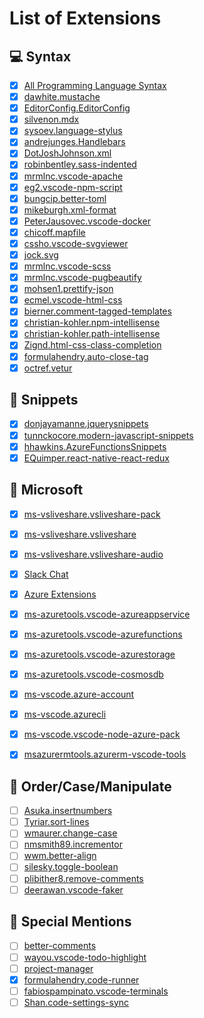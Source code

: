 # List of Extensions

## 💻 Syntax

- [x] [All Programming Language Syntax](https://marketplace.visualstudio.com/search?target=VSCode&category=Programming%20Languages&sortBy=Downloads)
- [x] [dawhite.mustache](https://marketplace.visualstudio.com/items?itemName=dawhite.mustache)
- [x] [EditorConfig.EditorConfig](https://marketplace.visualstudio.com/items?itemName=EditorConfig.EditorConfig)
- [x] [silvenon.mdx](https://marketplace.visualstudio.com/items?itemName=silvenon.mdx)
- [x] [sysoev.language-stylus](https://marketplace.visualstudio.com/items?itemName=sysoev.language-stylus)
- [x] [andrejunges.Handlebars](https://marketplace.visualstudio.com/items?itemName=andrejunges.Handlebars)
- [x] [DotJoshJohnson.xml](https://marketplace.visualstudio.com/items?itemName=DotJoshJohnson.xml)
- [x] [robinbentley.sass-indented](https://marketplace.visualstudio.com/items?itemName=robinbentley.sass-indented)
- [x] [mrmlnc.vscode-apache](https://marketplace.visualstudio.com/items?itemName=mrmlnc.vscode-apache)
- [x] [eg2.vscode-npm-script](https://marketplace.visualstudio.com/items?itemName=eg2.vscode-npm-script)
- [x] [bungcip.better-toml](https://marketplace.visualstudio.com/items?itemName=bungcip.better-toml)
- [x] [mikeburgh.xml-format](https://marketplace.visualstudio.com/items?itemName=mikeburgh.xml-format)
- [x] [PeterJausovec.vscode-docker](https://marketplace.visualstudio.com/items?itemName=PeterJausovec.vscode-docker)
- [x] [chicoff.mapfile](https://marketplace.visualstudio.com/items?itemName=chicoff.mapfile)
- [x] [cssho.vscode-svgviewer](https://marketplace.visualstudio.com/items?itemName=cssho.vscode-svgviewer)
- [x] [jock.svg](https://marketplace.visualstudio.com/items?itemName=jock.svg)
- [x] [mrmlnc.vscode-scss](https://marketplace.visualstudio.com/items?itemName=mrmlnc.vscode-scss)
- [x] [mrmlnc.vscode-pugbeautify](https://marketplace.visualstudio.com/items?itemName=mrmlnc.vscode-pugbeautify)
- [x] [mohsen1.prettify-json](https://marketplace.visualstudio.com/items?itemName=mohsen1.prettify-json)
- [x] [ecmel.vscode-html-css](https://marketplace.visualstudio.com/items?itemName=ecmel.vscode-html-css)
- [x] [bierner.comment-tagged-templates](https://marketplace.visualstudio.com/items?itemName=bierner.comment-tagged-templates)
- [x] [christian-kohler.npm-intellisense](https://marketplace.visualstudio.com/items?itemName=christian-kohler.npm-intellisense)
- [x] [christian-kohler.path-intellisense](https://marketplace.visualstudio.com/items?itemName=christian-kohler.path-intellisense)
- [x] [Zignd.html-css-class-completion](https://marketplace.visualstudio.com/items?itemName=Zignd.html-css-class-completion)
- [x] [formulahendry.auto-close-tag](https://marketplace.visualstudio.com/items?itemName=formulahendry.auto-close-tag)
- [x] [octref.vetur](https://marketplace.visualstudio.com/items?itemName=octref.vetur)

## 🚀 Snippets

- [x] [donjayamanne.jquerysnippets](https://marketplace.visualstudio.com/items?itemName=donjayamanne.jquerysnippets)
- [x] [tunnckocore.modern-javascript-snippets](https://marketplace.visualstudio.com/items?itemName=tunnckocore.modern-javascript-snippets)
- [x] [hhawkins.AzureFunctionsSnippets](https://marketplace.visualstudio.com/items?itemName=hhawkins.AzureFunctionsSnippets)
- [x] [EQuimper.react-native-react-redux](https://marketplace.visualstudio.com/items?itemName=EQuimper.react-native-react-redux)

## 🌋 Microsoft

- [x] [ms-vsliveshare.vsliveshare-pack](https://marketplace.visualstudio.com/items?itemName=ms-vsliveshare.vsliveshare-pack)
- [x] [ms-vsliveshare.vsliveshare](https://marketplace.visualstudio.com/items?itemName=ms-vsliveshare.vsliveshare)
- [x] [ms-vsliveshare.vsliveshare-audio](https://marketplace.visualstudio.com/items?itemName=ms-vsliveshare.vsliveshare-audio)
- [x] [Slack Chat](https://marketplace.visualstudio.com/items?itemName=karigari.chat)
- [x] [Azure Extensions](https://marketplace.visualstudio.com/search?target=VSCode&category=Azure&sortBy=Downloads)
- [x] [ms-azuretools.vscode-azureappservice](https://marketplace.visualstudio.com/items?itemName=ms-azuretools.vscode-azureappservice)
- [x] [ms-azuretools.vscode-azurefunctions](https://marketplace.visualstudio.com/items?itemName=ms-azuretools.vscode-azurefunctions)
- [x] [ms-azuretools.vscode-azurestorage](https://marketplace.visualstudio.com/items?itemName=ms-azuretools.vscode-azurestorage)
- [x] [ms-azuretools.vscode-cosmosdb](https://marketplace.visualstudio.com/items?itemName=ms-azuretools.vscode-cosmosdb)
- [x] [ms-vscode.azure-account](https://marketplace.visualstudio.com/items?itemName=ms-vscode.azure-account)
- [x] [ms-vscode.azurecli](https://marketplace.visualstudio.com/items?itemName=ms-vscode.azurecli)
- [x] [ms-vscode.vscode-node-azure-pack](https://marketplace.visualstudio.com/items?itemName=ms-vscode.vscode-node-azure-pack)
- [x] [msazurermtools.azurerm-vscode-tools](https://marketplace.visualstudio.com/items?itemName=msazurermtools.azurerm-vscode-tools)


## 🚦 Order/Case/Manipulate

- [ ] [Asuka.insertnumbers](https://marketplace.visualstudio.com/items?itemName=Asuka.insertnumbers)
- [ ] [Tyriar.sort-lines](https://marketplace.visualstudio.com/items?itemName=Tyriar.sort-lines)
- [ ] [wmaurer.change-case](https://marketplace.visualstudio.com/items?itemName=wmaurer.change-case)
- [ ] [nmsmith89.incrementor](https://marketplace.visualstudio.com/items?itemName=nmsmith89.incrementor)
- [ ] [wwm.better-align](https://marketplace.visualstudio.com/items?itemName=wwm.better-align)
- [ ] [silesky.toggle-boolean](https://marketplace.visualstudio.com/items?itemName=silesky.toggle-boolean)
- [ ] [plibither8.remove-comments](https://marketplace.visualstudio.com/items?itemName=plibither8.remove-comments)
- [ ] [deerawan.vscode-faker](https://marketplace.visualstudio.com/items?itemName=deerawan.vscode-faker)

## 🙌 Special Mentions

- [ ] [better-comments](https://marketplace.visualstudio.com/items?itemName=aaron-bond.better-comments)
- [ ] [wayou.vscode-todo-highlight](https://marketplace.visualstudio.com/items?itemName=wayou.vscode-todo-highlight)
- [ ] [project-manager](https://marketplace.visualstudio.com/items?itemName=alefragnani.project-manager)
- [x] [formulahendry.code-runner](https://marketplace.visualstudio.com/items?itemName=formulahendry.code-runner)
- [ ] [fabiospampinato.vscode-terminals](https://marketplace.visualstudio.com/items?itemName=fabiospampinato.vscode-terminals)
- [ ] [Shan.code-settings-sync](https://marketplace.visualstudio.com/items?itemName=Shan.code-settings-sync)
